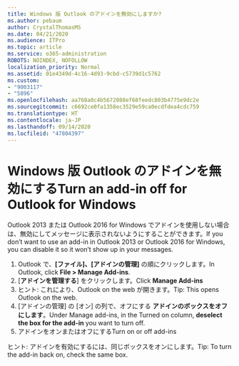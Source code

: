 ```yaml
---
title: Windows 版 Outlook のアドインを無効にしますか?
ms.author: pebaum
author: CrystalThomasMS
ms.date: 04/21/2020
ms.audience: ITPro
ms.topic: article
ms.service: o365-administration
ROBOTS: NOINDEX, NOFOLLOW
localization_priority: Normal
ms.assetid: 01e4349d-4c16-4d93-9cbd-c5739d1c5762
ms.custom:
- "9003117"
- "5896"
ms.openlocfilehash: aa768a0c4b5672088ef68feedc803b4775e9dc2e
ms.sourcegitcommit: c6692ce0fa1358ec3529e59ca0ecdfdea4cdc759
ms.translationtype: HT
ms.contentlocale: ja-JP
ms.lasthandoff: 09/14/2020
ms.locfileid: "47804397"
---
```

# <a name="turn-an-add-in-off-for-outlook-for-windows"></a><span data-ttu-id="ad67d-102">Windows 版 Outlook のアドインを無効にする</span><span class="sxs-lookup"><span data-stu-id="ad67d-102">Turn an add-in off for Outlook for Windows</span></span>

<span data-ttu-id="ad67d-103">Outlook 2013 または Outlook 2016 for Windows でアドインを使用しない場合は、無効にしてメッセージに表示されないようにすることができます。</span><span class="sxs-lookup"><span data-stu-id="ad67d-103">If you don’t want to use an add-in in Outlook 2013 or Outlook 2016 for Windows, you can disable it so it won’t show up in your messages.</span></span>  

1. <span data-ttu-id="ad67d-104">Outlook で、**[ファイル]、[アドインの管理]** の順にクリックします。</span><span class="sxs-lookup"><span data-stu-id="ad67d-104">In Outlook, click **File > Manage Add-ins**.</span></span>
2. <span data-ttu-id="ad67d-105">[**アドインを管理する**] をクリックします。</span><span class="sxs-lookup"><span data-stu-id="ad67d-105">Click  **Manage Add-ins**</span></span>
3. <span data-ttu-id="ad67d-106">ヒント: これにより、Outlook on the web が開きます。</span><span class="sxs-lookup"><span data-stu-id="ad67d-106">Tip: This opens Outlook on the web.</span></span>
4. <span data-ttu-id="ad67d-107">[アドインの管理] の [オン] の列で、オフにする **アドインのボックスをオフにします**。</span><span class="sxs-lookup"><span data-stu-id="ad67d-107">Under Manage add-ins, in the Turned on column, **deselect the box for the add-in**  you want to turn off.</span></span>
5. <span data-ttu-id="ad67d-108">アドインをオンまたはオフにする</span><span class="sxs-lookup"><span data-stu-id="ad67d-108">Turn on or off add-ins</span></span>

<span data-ttu-id="ad67d-109">ヒント: アドインを有効にするには、同じボックスをオンにします。</span><span class="sxs-lookup"><span data-stu-id="ad67d-109">Tip: To turn the add-in back on, check the same box.</span></span>
